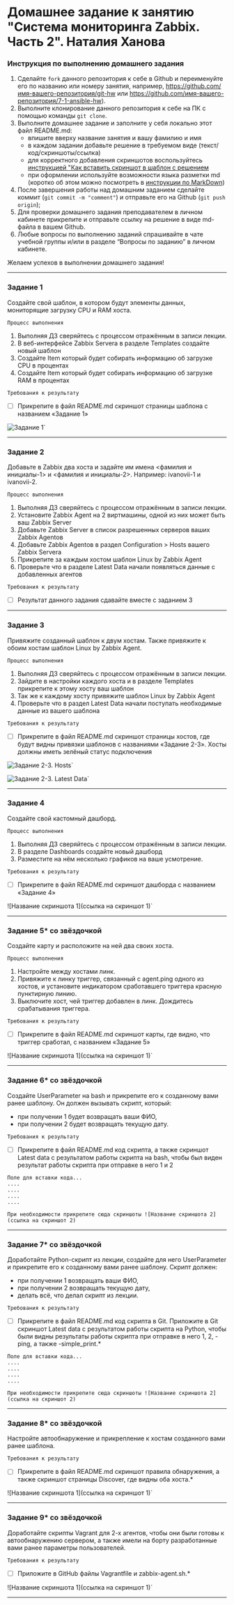# Домашнее задание к занятию "Система мониторинга Zabbix. Часть 2". Наталия Ханова


### Инструкция по выполнению домашнего задания

   1. Сделайте `fork` данного репозитория к себе в Github и переименуйте его по названию или номеру занятия, например, https://github.com/имя-вашего-репозитория/git-hw или  https://github.com/имя-вашего-репозитория/7-1-ansible-hw).
   2. Выполните клонирование данного репозитория к себе на ПК с помощью команды `git clone`.
   3. Выполните домашнее задание и заполните у себя локально этот файл README.md:
      - впишите вверху название занятия и вашу фамилию и имя
      - в каждом задании добавьте решение в требуемом виде (текст/код/скриншоты/ссылка)
      - для корректного добавления скриншотов воспользуйтесь [инструкцией "Как вставить скриншот в шаблон с решением](https://github.com/netology-code/sys-pattern-homework/blob/main/screen-instruction.md)
      - при оформлении используйте возможности языка разметки md (коротко об этом можно посмотреть в [инструкции  по MarkDown](https://github.com/netology-code/sys-pattern-homework/blob/main/md-instruction.md))
   4. После завершения работы над домашним заданием сделайте коммит (`git commit -m "comment"`) и отправьте его на Github (`git push origin`);
   5. Для проверки домашнего задания преподавателем в личном кабинете прикрепите и отправьте ссылку на решение в виде md-файла в вашем Github.
   6. Любые вопросы по выполнению заданий спрашивайте в чате учебной группы и/или в разделе “Вопросы по заданию” в личном кабинете.
   
Желаем успехов в выполнении домашнего задания!
   
---

### Задание 1

Создайте свой шаблон, в котором будут элементы данных, мониторящие загрузку CPU и RAM хоста.

`Процесс выполнения`

1.    Выполняя ДЗ сверяйтесь с процессом отражённым в записи лекции.
2.    В веб-интерфейсе Zabbix Servera в разделе Templates создайте новый шаблон
3.    Создайте Item который будет собирать информацию об загрузке CPU в процентах
4.    Создайте Item который будет собирать информацию об загрузке RAM в процентах

`Требования к результату`

- [ ] Прикрепите в файл README.md скриншот страницы шаблона с названием «Задание 1»

![Задание 1](https://data0.gallery.ru/albums/gallery/435409-68389-132659585--u919d7.jpg)`


---

### Задание 2

Добавьте в Zabbix два хоста и задайте им имена <фамилия и инициалы-1> и <фамилия и инициалы-2>. Например: ivanovii-1 и ivanovii-2.

`Процесс выполнения`

1.    Выполняя ДЗ сверяйтесь с процессом отражённым в записи лекции.
2.    Установите Zabbix Agent на 2 виртмашины, одной из них может быть ваш Zabbix Server
3.    Добавьте Zabbix Server в список разрешенных серверов ваших Zabbix Agentов
4.    Добавьте Zabbix Agentов в раздел Configuration > Hosts вашего Zabbix Servera
5.    Прикрепите за каждым хостом шаблон Linux by Zabbix Agent
6.    Проверьте что в разделе Latest Data начали появляться данные с добавленных агентов

`Требования к результату`

- [ ] Результат данного задания сдавайте вместе с заданием 3


---

### Задание 3

Привяжите созданный шаблон к двум хостам. Также привяжите к обоим хостам шаблон Linux by Zabbix Agent.

`Процесс выполнения`

1.    Выполняя ДЗ сверяйтесь с процессом отражённым в записи лекции.
2.    Зайдите в настройки каждого хоста и в разделе Templates прикрепите к этому хосту ваш шаблон
3.    Так же к каждому хосту привяжите шаблон Linux by Zabbix Agent
4.    Проверьте что в раздел Latest Data начали поступать необходимые данные из вашего шаблона

`Требования к результату`

- [ ] Прикрепите в файл README.md скриншот страницы хостов, где будут видны привязки шаблонов с названиями «Задание 2-3». Хосты должны иметь зелёный статус подключения

![Задание 2-3. Hosts](https://data0.gallery.ru/albums/gallery/435409-68389-132659585--u919d7.jpg)`

![Задание 2-3. Latest Data](https://data0.gallery.ru/albums/gallery/435409-2f2c0-132660641--ufe957.jpg)`


---

### Задание 4

Создайте свой кастомный дашборд.

`Процесс выполнения`

1.    Выполняя ДЗ сверяйтесь с процессом отражённым в записи лекции.
2.    В разделе Dashboards создайте новый дашборд
3.    Разместите на нём несколько графиков на ваше усмотрение.

`Требования к результату`

- [ ] Прикрепите в файл README.md скриншот дашборда с названием «Задание 4»

![Название скриншота 1](ссылка на скриншот 1)`


---

### Задание 5* со звёздочкой

Создайте карту и расположите на ней два своих хоста.

`Процесс выполнения`

1.    Настройте между хостами линк.
2.    Привяжите к линку триггер, связанный с agent.ping одного из хостов, и установите индикатором сработавшего триггера красную пунктирную линию.
3.    Выключите хост, чей триггер добавлен в линк. Дождитесь срабатывания триггера.

`Требования к результату`

- [ ] Прикрепите в файл README.md скриншот карты, где видно, что триггер сработал, с названием «Задание 5»

![Название скриншота 1](ссылка на скриншот 1)`


---

### Задание 6* со звёздочкой

Создайте UserParameter на bash и прикрепите его к созданному вами ранее шаблону. Он должен вызывать скрипт, который:

*    при получении 1 будет возвращать ваши ФИО,
*    при получении 2 будет возвращать текущую дату.

`Требования к результату`

- [ ] Прикрепите в файл README.md код скрипта, а также скриншот Latest data с результатом работы скрипта на bash, чтобы был виден результат работы скрипта при отправке в него 1 и 2

```
Поле для вставки кода...
....
....
....
....
```

`При необходимости прикрепитe сюда скриншоты
![Название скриншота 2](ссылка на скриншот 2)`

---

### Задание 7* со звёздочкой

Доработайте Python-скрипт из лекции, создайте для него UserParameter и прикрепите его к созданному вами ранее шаблону. Скрипт должен:

*    при получении 1 возвращать ваши ФИО,
*    при получении 2 возвращать текущую дату,
*    делать всё, что делал скрипт из лекции.

`Требования к результату`

- [ ] Прикрепите в файл README.md код скрипта в Git. Приложите в Git скриншот Latest data с результатом работы скрипта на Python, чтобы были видны результаты работы скрипта при отправке в него 1, 2, -ping, а также -simple_print.*

```
Поле для вставки кода...
....
....
....
....
```

`При необходимости прикрепитe сюда скриншоты
![Название скриншота 2](ссылка на скриншот 2)`

---

### Задание 8* со звёздочкой

Настройте автообнаружение и прикрепление к хостам созданного вами ранее шаблона.

`Требования к результату`

- [ ] Прикрепите в файл README.md скриншот правила обнаружения, а также скриншот страницы Discover, где видны оба хоста.*

![Название скриншота 1](ссылка на скриншот 1)`


---

### Задание 9* со звёздочкой

Доработайте скрипты Vagrant для 2-х агентов, чтобы они были готовы к автообнаружению сервером, а также имели на борту разработанные вами ранее параметры пользователей.

`Требования к результату`

- [ ] Приложите в GitHub файлы Vagrantfile и zabbix-agent.sh.*

![Название скриншота 1](ссылка на скриншот 1)`


---
